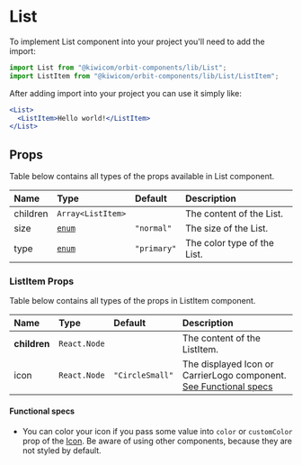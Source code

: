 # List
To implement List component into your project you'll need to add the import:
```jsx
import List from "@kiwicom/orbit-components/lib/List";
import ListItem from "@kiwicom/orbit-components/lib/List/ListItem";
```
After adding import into your project you can use it simply like:
```jsx
<List>
  <ListItem>Hello world!</ListItem>
</List>
```
## Props
Table below contains all types of the props available in List component.

| Name         | Type               | Default     | Description                      |
| :-------     | :----------------- | :---------- | :------------------------------- |
| children     | `Array<ListItem>`  |             | The content of the List.
| size         | [`enum`](#enum)    | `"normal"`  | The size of the List.
| type         | [`enum`](#enum)    | `"primary"` | The color type of the List.

### ListItem Props
Table below contains all types of the props in ListItem component.

| Name          | Type                  | Default         | Description                      |
| :------------ | :---------------------| :-------------- | :------------------------------- |
| **children**  | `React.Node`          |                 | The content of the ListItem.
| icon          | `React.Node`          | `"CircleSmall"` | The displayed Icon or CarrierLogo component. [See Functional specs](#functional-specs)

#### Functional specs
* You can color your icon if you pass some value into `color` or `customColor` prop of the [Icon](./Icon). Be aware of using other components, because they are not styled by default.

